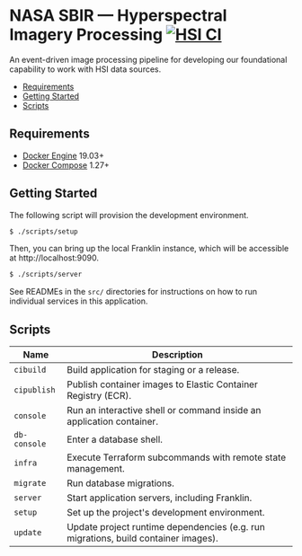 # NASA SBIR — Hyperspectral Imagery Processing [![HSI CI](https://github.com/azavea/nasa-hyperspectral/workflows/CI/badge.svg)](https://github.com/azavea/nasa-hyperspectral/actions)

An event-driven image processing pipeline for developing our foundational
capability to work with HSI data sources.

- [Requirements](#requirements)
- [Getting Started](#getting-started)
- [Scripts](#scripts)

## Requirements

- [Docker Engine](https://docs.docker.com/install/) 19.03+
- [Docker Compose](https://docs.docker.com/compose/install/) 1.27+

## Getting Started

The following script will provision the development environment.

```bash
$ ./scripts/setup
```

Then, you can bring up the local Franklin instance, which will be accessible at
http://localhost:9090.


```bash
$ ./scripts/server
```

See READMEs in the `src/` directories for instructions on how to run individual
services in this application.

## Scripts

| Name         | Description                                                                        |
|--------------|------------------------------------------------------------------------------------|
| `cibuild`    | Build application for staging or a release.                                        |
| `cipublish`  | Publish container images to Elastic Container Registry (ECR).                      |
| `console`    | Run an interactive shell or command inside an application container.               |
| `db-console` | Enter a database shell.                                                            |
| `infra`      | Execute Terraform subcommands with remote state management.                        |
| `migrate`    | Run database migrations.                                                           |
| `server`     | Start application servers, including Franklin.                                     |
| `setup`      | Set up the project's development environment.                                      |
| `update`     | Update project runtime dependencies (e.g. run migrations, build container images). |
